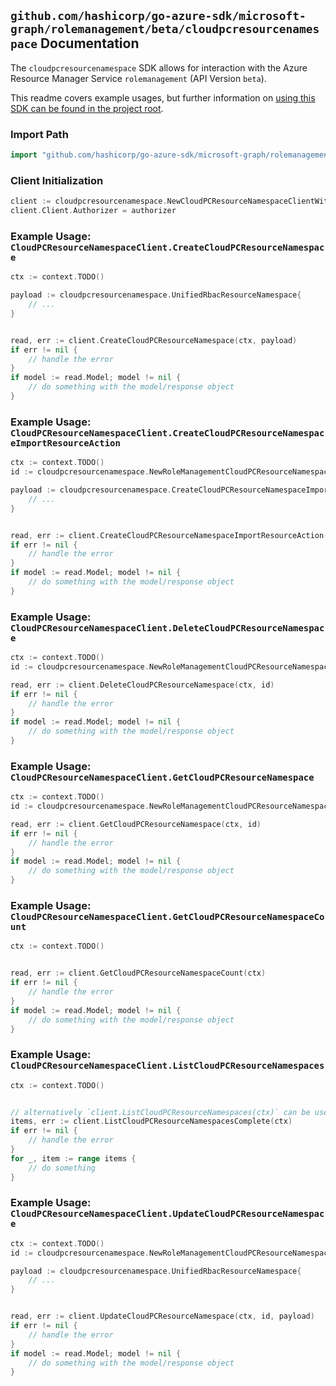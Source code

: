 
## `github.com/hashicorp/go-azure-sdk/microsoft-graph/rolemanagement/beta/cloudpcresourcenamespace` Documentation

The `cloudpcresourcenamespace` SDK allows for interaction with the Azure Resource Manager Service `rolemanagement` (API Version `beta`).

This readme covers example usages, but further information on [using this SDK can be found in the project root](https://github.com/hashicorp/go-azure-sdk/tree/main/docs).

### Import Path

```go
import "github.com/hashicorp/go-azure-sdk/microsoft-graph/rolemanagement/beta/cloudpcresourcenamespace"
```


### Client Initialization

```go
client := cloudpcresourcenamespace.NewCloudPCResourceNamespaceClientWithBaseURI("https://management.azure.com")
client.Client.Authorizer = authorizer
```


### Example Usage: `CloudPCResourceNamespaceClient.CreateCloudPCResourceNamespace`

```go
ctx := context.TODO()

payload := cloudpcresourcenamespace.UnifiedRbacResourceNamespace{
	// ...
}


read, err := client.CreateCloudPCResourceNamespace(ctx, payload)
if err != nil {
	// handle the error
}
if model := read.Model; model != nil {
	// do something with the model/response object
}
```


### Example Usage: `CloudPCResourceNamespaceClient.CreateCloudPCResourceNamespaceImportResourceAction`

```go
ctx := context.TODO()
id := cloudpcresourcenamespace.NewRoleManagementCloudPCResourceNamespaceID("unifiedRbacResourceNamespaceIdValue")

payload := cloudpcresourcenamespace.CreateCloudPCResourceNamespaceImportResourceActionRequest{
	// ...
}


read, err := client.CreateCloudPCResourceNamespaceImportResourceAction(ctx, id, payload)
if err != nil {
	// handle the error
}
if model := read.Model; model != nil {
	// do something with the model/response object
}
```


### Example Usage: `CloudPCResourceNamespaceClient.DeleteCloudPCResourceNamespace`

```go
ctx := context.TODO()
id := cloudpcresourcenamespace.NewRoleManagementCloudPCResourceNamespaceID("unifiedRbacResourceNamespaceIdValue")

read, err := client.DeleteCloudPCResourceNamespace(ctx, id)
if err != nil {
	// handle the error
}
if model := read.Model; model != nil {
	// do something with the model/response object
}
```


### Example Usage: `CloudPCResourceNamespaceClient.GetCloudPCResourceNamespace`

```go
ctx := context.TODO()
id := cloudpcresourcenamespace.NewRoleManagementCloudPCResourceNamespaceID("unifiedRbacResourceNamespaceIdValue")

read, err := client.GetCloudPCResourceNamespace(ctx, id)
if err != nil {
	// handle the error
}
if model := read.Model; model != nil {
	// do something with the model/response object
}
```


### Example Usage: `CloudPCResourceNamespaceClient.GetCloudPCResourceNamespaceCount`

```go
ctx := context.TODO()


read, err := client.GetCloudPCResourceNamespaceCount(ctx)
if err != nil {
	// handle the error
}
if model := read.Model; model != nil {
	// do something with the model/response object
}
```


### Example Usage: `CloudPCResourceNamespaceClient.ListCloudPCResourceNamespaces`

```go
ctx := context.TODO()


// alternatively `client.ListCloudPCResourceNamespaces(ctx)` can be used to do batched pagination
items, err := client.ListCloudPCResourceNamespacesComplete(ctx)
if err != nil {
	// handle the error
}
for _, item := range items {
	// do something
}
```


### Example Usage: `CloudPCResourceNamespaceClient.UpdateCloudPCResourceNamespace`

```go
ctx := context.TODO()
id := cloudpcresourcenamespace.NewRoleManagementCloudPCResourceNamespaceID("unifiedRbacResourceNamespaceIdValue")

payload := cloudpcresourcenamespace.UnifiedRbacResourceNamespace{
	// ...
}


read, err := client.UpdateCloudPCResourceNamespace(ctx, id, payload)
if err != nil {
	// handle the error
}
if model := read.Model; model != nil {
	// do something with the model/response object
}
```

